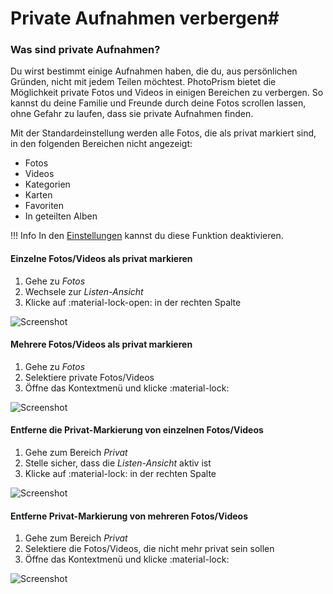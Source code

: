 # Private Aufnahmen verbergen#
### Was sind private Aufnahmen? ###
Du wirst bestimmt einige Aufnahmen haben, die du, aus persönlichen Gründen, nicht mit jedem Teilen möchtest.
PhotoPrism bietet die Möglichkeit private Fotos und Videos in einigen Bereichen zu verbergen.
So kannst du deine Familie und Freunde durch deine Fotos scrollen lassen, ohne Gefahr zu laufen, dass sie private Aufnahmen finden.

Mit der Standardeinstellung werden alle Fotos, die als privat markiert sind, in den folgenden Bereichen nicht angezeigt:

 * Fotos
 * Videos
 * Kategorien
 * Karten
 * Favoriten
 * In geteilten Alben
 
!!! Info
    In den [Einstellungen](../settings/general.md) kannst du diese Funktion deaktivieren.
 
#### Einzelne Fotos/Videos als privat markieren ####

1. Gehe zu *Fotos*
2. Wechsele zur *Listen-Ansicht*
3. Klicke auf :material-lock-open: in der rechten Spalte

![Screenshot](img/private-list.png)

#### Mehrere Fotos/Videos als privat markieren ####

1. Gehe zu *Fotos*
2. Selektiere private Fotos/Videos
3. Öffne das Kontextmenü und klicke :material-lock:

![Screenshot](img/private-context-menu.png)

#### Entferne die Privat-Markierung von einzelnen Fotos/Videos ####

1. Gehe zum Bereich *Privat*
2. Stelle sicher, dass die *Listen-Ansicht* aktiv ist
3. Klicke auf :material-lock: in der rechten Spalte

![Screenshot](img/remove-private-list.png)

#### Entferne Privat-Markierung von mehreren Fotos/Videos ####

1. Gehe zum Bereich *Privat*
2. Selektiere die Fotos/Videos, die nicht mehr privat sein sollen
3. Öffne das Kontextmenü und klicke :material-lock:

![Screenshot](img/remove-private-context-menu.png)
